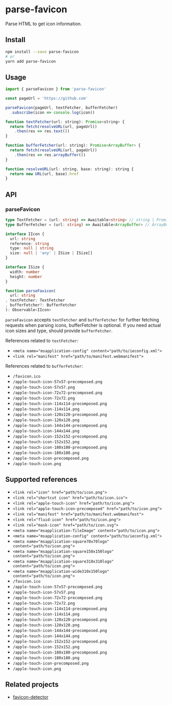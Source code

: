 # parse-favicon
Parse HTML to get icon information.

## Install
```sh
npm install --save parse-favicon
# or
yarn add parse-favicon
```

## Usage
```js
import { parseFavicon } from 'parse-favicon'

const pageUrl = 'https://github.com'

parseFavicon(pageUrl, textFetcher, bufferFetcher)
  .subscribe(icon => console.log(icon))

function textFetcher(url: string): Promise<string> {
  return fetch(resolveURL(url, pageUrl))
    .then(res => res.text())
}

function bufferFetcher(url: string): Promise<ArrayBuffer> {
  return fetch(resolveURL(url, pageUrl))
    .then(res => res.arrayBuffer())
}

function resolveURL(url: string, base: string): string {
  return new URL(url, base).href
}
```

## API
### parseFavicon
```ts
type TextFetcher = (url: string) => Awaitable<string> // string | PromiseLike<string>
type BufferFetcher = (url: string) => Awaitable<ArrayBuffer> // ArrayBuffer | PromiseLike<ArrayBuffer>

interface IIcon {
  url: string
  reference: string
  type: null | string
  size: null | 'any' | ISize | ISize[]
}

interface ISize {
  width: number
  height: number
}

function parseFavicon(
  url: string
, textFetcher: TextFetcher
, bufferFetcher?: BufferFetcher
): Observable<IIcon>
```

`parseFavicon` accepts `textFetcher` and `bufferFetcher` for further fetching requests when parsing icons, bufferFetcher is optional.
If you need actual icon sizes and type, should provide `bufferFetcher`.

References related to `textFetcher`:
- `<meta name="msapplication-config" content="path/to/ieconfig.xml">`
- `<link rel="manifest" href="path/to/manifest.webmanifest">`

References related to `bufferFetcher`:
- `/favicon.ico`
- `/apple-touch-icon-57x57-precomposed.png`
- `/apple-touch-icon-57x57.png`
- `/apple-touch-icon-72x72-precomposed.png`
- `/apple-touch-icon-72x72.png`
- `/apple-touch-icon-114x114-precomposed.png`
- `/apple-touch-icon-114x114.png`
- `/apple-touch-icon-120x120-precomposed.png`
- `/apple-touch-icon-120x120.png`
- `/apple-touch-icon-144x144-precomposed.png`
- `/apple-touch-icon-144x144.png`
- `/apple-touch-icon-152x152-precomposed.png`
- `/apple-touch-icon-152x152.png`
- `/apple-touch-icon-180x180-precomposed.png`
- `/apple-touch-icon-180x180.png`
- `/apple-touch-icon-precomposed.png`
- `/apple-touch-icon.png`

## Supported references
- `<link rel="icon" href="path/to/icon.png">`
- `<link rel="shortcut icon" href="path/to/icon.ico">`
- `<link rel="apple-touch-icon" href="path/to/icon.png">`
- `<link rel="apple-touch-icon-precomposed" href="path/to/icon.png">`
- `<link rel="manifest" href="path/to/manifest.webmanifest">`
- `<link rel="fluid-icon" href="path/to/icon.png">`
- `<link rel="mask-icon" href="path/to/icon.svg">`
- `<meta name="msapplication-TileImage" content="path/to/icon.png">`
- `<meta name="msapplication-config" content="path/to/ieconfig.xml">`
- `<meta name="msapplication-square70x70logo" content="path/to/icon.png">`
- `<meta name="msapplication-square150x150logo" content="path/to/icon.png">`
- `<meta name="msapplication-square310x310logo" content="path/to/icon.png">`
- `<meta name="msapplication-wide310x150logo" content="path/to/icon.png">`
- `/favicon.ico`
- `/apple-touch-icon-57x57-precomposed.png`
- `/apple-touch-icon-57x57.png`
- `/apple-touch-icon-72x72-precomposed.png`
- `/apple-touch-icon-72x72.png`
- `/apple-touch-icon-114x114-precomposed.png`
- `/apple-touch-icon-114x114.png`
- `/apple-touch-icon-120x120-precomposed.png`
- `/apple-touch-icon-120x120.png`
- `/apple-touch-icon-144x144-precomposed.png`
- `/apple-touch-icon-144x144.png`
- `/apple-touch-icon-152x152-precomposed.png`
- `/apple-touch-icon-152x152.png`
- `/apple-touch-icon-180x180-precomposed.png`
- `/apple-touch-icon-180x180.png`
- `/apple-touch-icon-precomposed.png`
- `/apple-touch-icon.png`

## Related projects
- [favicon-detector](https://github.com/BlackGlory/favicon-detector)
